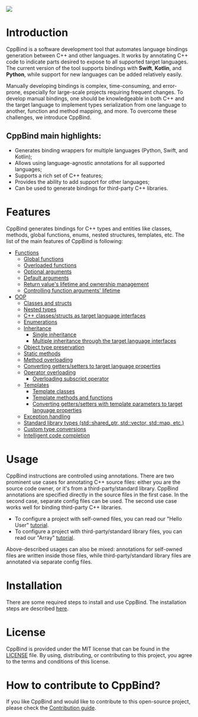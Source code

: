 
![](https://drive.google.com/uc?export=view&id=1ex-4r2ZNZK3f4eYr09me_7TREj8H-wln)

# Introduction

CppBind is a software development tool that automates language bindings
generation between C++ and other languages. It works by annotating C++
code to indicate parts desired to expose to all supported target
languages. The current version of the tool supports bindings with
**Swift**, **Kotlin**, and **Python**, while support for new languages
can be added relatively easily.

Manually developing bindings is complex, time-consuming, and
error-prone, especially for large-scale projects requiring frequent
changes. To develop manual bindings, one should be knowledgeable in both
C++ and the target language to implement types serialization from one
language to another, function and method mapping, and more. To overcome
these challenges, we introduce CppBind.

## CppBind main highlights:

-   Generates binding wrappers for multiple languages (Python, Swift,
    and Kotlin);
-   Allows using language-agnostic annotations for all supported
    languages;
-   Supports a rich set of C++ features;
-   Provides the ability to add support for other languages;
-   Can be used to generate bindings for third-party C++ libraries.

# Features

CppBind generates bindings for C++ types and entities like classes,
methods, global functions, enums, nested structures, templates, etc. The
list of the main features of CppBind is following:

- [Functions](https://cppbind.io/03_get_started/01_functions.html)
  - [Global functions](https://cppbind.io/03_get_started/01_functions.html#global-functions)
  - [Overloaded functions](https://cppbind.io/03_get_started/01_functions.html#overloaded-methods)
  - [Optional arguments](https://cppbind.io/03_get_started/01_functions.html#nullable-arguments)
  - [Default arguments](https://cppbind.io/03_get_started/01_functions.html#default-arguments)
  - [Return value's lifetime and ownership management](https://cppbind.io/03_get_started/01_functions.html#return-value-policies)
  - [Controlling function arguments' lifetime](https://cppbind.io/03_get_started/01_functions.html#keep-alive-policy)
- [OOP](https://cppbind.io/03_get_started/02_classes.html)
  - [Classes and structs](https://cppbind.io/03_get_started/02_classes.html)
  - [Nested types](https://cppbind.io/03_get_started/02_classes.html#nested-types)
  - [C++ classes/structs as target language interfaces](https://cppbind.io/03_get_started/02_classes.html)
  - [Enumerations](https://cppbind.io/03_get_started/03_enums.html)
  - [Inheritance](https://cppbind.io/03_get_started/04_inheritance.html)
    - [Single inheritance](https://cppbind.io/03_get_started/04_inheritance.html#single-inheritance)
    - [Multiple inheritance through the target language interfaces](https://cppbind.io/03_get_started/04_inheritance.html#multiple-inheritance)
  - [Object type preservation](https://cppbind.io/04_advanced_features/05_object_type_preservation.html)
  - [Static methods](https://cppbind.io/03_get_started/01_functions.html#static-methods)
  - [Method overloading](https://cppbind.io/03_get_started/01_functions.html#overloaded-methods)
  - [Converting getters/setters to target language properties](https://cppbind.io/03_get_started/01_functions.html)
  - [Operator overloading](https://cppbind.io/03_get_started/07_operators.html)
    - [Overloading subscript operator](https://cppbind.io/03_get_started/07_operators.html#overloading-subscript-operator)
  - [Templates](https://cppbind.io/03_get_started/06_templates.html)
    - [Template classes](https://cppbind.io/03_get_started/06_templates.html#class-templates)
    - [Template methods and functions](https://cppbind.io/03_get_started/06_templates.html)
    - [Converting getters/setters with template parameters to target language properties](https://cppbind.io/03_get_started/06_templates.html#template-getters-setters)
  - [Exception handling](https://cppbind.io/03_get_started/05_exception_handling.html)
  - [Standard library types (std::shared_ptr, std::vector, std::map, etc.)](https://github.com/PicsArt/cppbind/tree/master/examples/primitives/cxx/containers)
  - [Custom type conversions](https://cppbind.io/04_advanced_features/02_custom_types.html)
  - [Intelligent code completion](https://en.wikipedia.org/wiki/Intelligent_code_completion)

# Usage

CppBind instructions are controlled using annotations. There are two
prominent use cases for annotating C++ source files: either you are the
source code owner, or it's from a third-party/standard library. CppBind
annotations are specified directly in the source files in the first
case. In the second case, separate config files can be used. The second
use case works well for binding third-party C++ libraries.

-   To configure a project with self-owned files, you can read our
    "Hello User"
    [tutorial](https://cppbind.io/02_first_steps/04_hello_user.html).
-   To configure a project with third-party/standard library files, you
    can read our "Array"
    [tutorial](https://cppbind.io/02_first_steps/05_array_tutorial.html).

Above-described usages can also be mixed: annotations for self-owned
files are written inside those files, while third-party/standard library
files are annotated via separate config files.

# Installation

There are some required steps to install and use CppBind. The
installation steps are described
[here](https://cppbind.io/02_first_steps/03_installation.html).

# License

CppBind is provided under the MIT license that can be found in the
[LICENSE](https://github.com/PicsArt/cppbind/blob/master/LICENSE) file.
By using, distributing, or contributing to this project, you agree to
the terms and conditions of this license.

# How to contribute to CppBind?

If you like CppBind and would like to contribute to this open-source
project, please check the [Contribution
guide](https://github.com/PicsArt/cppbind/blob/master/docs/CONTRIBUTING.md).
